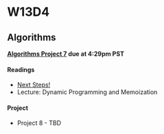 # W13D4

## Algorithms

__[Algorithms Project 7](./algorithms/w13d3/project7) due at 4:29pm PST__

#### Readings
* [Next Steps!](./algorithms/w13d4/next-steps.md)
* Lecture: Dynamic Programming and Memoization

#### Project
* Project 8 - TBD
